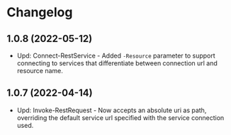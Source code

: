 ﻿# Changelog

## 1.0.8 (2022-05-12)

+ Upd: Connect-RestService - Added `-Resource` parameter to support connecting to services that differentiate between connection url and resource name.

## 1.0.7 (2022-04-14)

+ Upd: Invoke-RestRequest - Now accepts an absolute uri as path, overriding the default service url specified with the service connection used.
